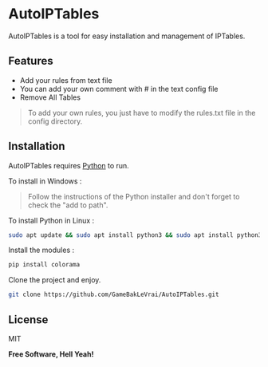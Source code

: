 # AutoIPTables

AutoIPTables is a tool for easy installation and management of IPTables.

## Features

- Add your rules from text file
- You can add your own comment with # in the text config file
- Remove All Tables

> To add your own rules, you just have to modify the rules.txt file in the config directory.

## Installation

AutoIPTables requires [Python](https://www.python.org/downloads/) to run.

To install in Windows :

> Follow the instructions of the Python installer and don't forget to check the "add to path".


To install Python in Linux :

```sh
sudo apt update && sudo apt install python3 && sudo apt install python3-pip
```

Install the modules :

```sh
pip install colorama
```

Clone the project and enjoy.

```sh
git clone https://github.com/GameBakLeVrai/AutoIPTables.git
```

## License

MIT

**Free Software, Hell Yeah!**
